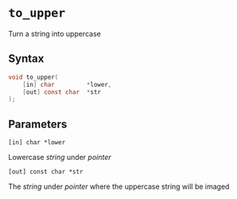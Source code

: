 # `to_upper`

Turn a string into uppercase
## Syntax

```C
void to_upper(
	[in] char         *lower,
	[out] const char  *str
);
```

## Parameters

`[in] char *lower`

Lowercase *string* under *pointer*

`[out] const char *str`

The *string* under *pointer* where the uppercase string will be imaged